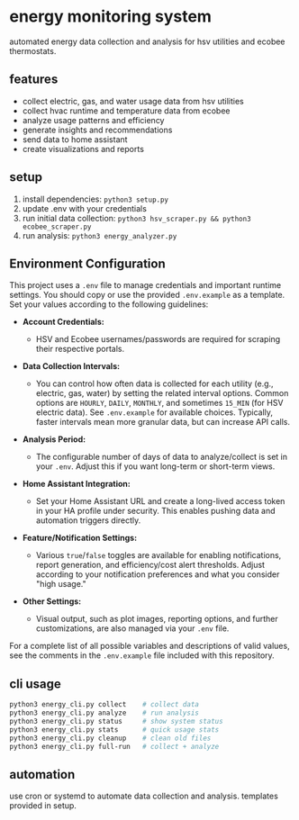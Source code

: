 # energy monitoring system

automated energy data collection and analysis for hsv utilities and ecobee thermostats.

## features
- collect electric, gas, and water usage data from hsv utilities
- collect hvac runtime and temperature data from ecobee
- analyze usage patterns and efficiency
- generate insights and recommendations
- send data to home assistant
- create visualizations and reports

## setup
1. install dependencies: `python3 setup.py`
2. update .env with your credentials
3. run initial data collection: `python3 hsv_scraper.py && python3 ecobee_scraper.py`
4. run analysis: `python3 energy_analyzer.py`

## Environment Configuration

This project uses a `.env` file to manage credentials and important runtime settings. You should copy or use the provided `.env.example` as a template. Set your values according to the following guidelines:

- **Account Credentials:**
  - HSV and Ecobee usernames/passwords are required for scraping their respective portals.

- **Data Collection Intervals:**
  - You can control how often data is collected for each utility (e.g., electric, gas, water) by setting the related interval options. Common options are `HOURLY`, `DAILY`, `MONTHLY`, and sometimes `15_MIN` (for HSV electric data). See `.env.example` for available choices. Typically, faster intervals mean more granular data, but can increase API calls.

- **Analysis Period:**
  - The configurable number of days of data to analyze/collect is set in your `.env`. Adjust this if you want long-term or short-term views.

- **Home Assistant Integration:**
  - Set your Home Assistant URL and create a long-lived access token in your HA profile under security. This enables pushing data and automation triggers directly.

- **Feature/Notification Settings:**
  - Various `true`/`false` toggles are available for enabling notifications, report generation, and efficiency/cost alert thresholds. Adjust according to your notification preferences and what you consider "high usage."

- **Other Settings:**
  - Visual output, such as plot images, reporting options, and further customizations, are also managed via your `.env` file.
  

For a complete list of all possible variables and descriptions of valid values, see the comments in the `.env.example` file included with this repository.

## cli usage
```bash
python3 energy_cli.py collect    # collect data
python3 energy_cli.py analyze    # run analysis
python3 energy_cli.py status     # show system status
python3 energy_cli.py stats      # quick usage stats
python3 energy_cli.py cleanup    # clean old files
python3 energy_cli.py full-run   # collect + analyze
```

## automation
use cron or systemd to automate data collection and analysis. templates provided in setup.